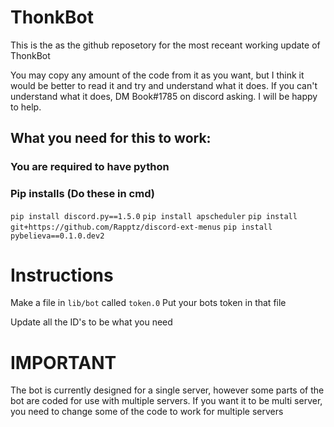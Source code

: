 # ThonkBot

This is the as the github reposetory for the most receant working update of ThonkBot

You may copy any amount of the code from it as you want, but I think it would be better to read it and try and understand what it does.
If you can't understand what it does, DM Book#1785 on discord asking. I will be happy to help.

## What you need for this to work:

### You are required to have python

### Pip installs (Do these in cmd)
   `pip install discord.py==1.5.0`
   `pip install apscheduler`
   `pip install git+https://github.com/Rapptz/discord-ext-menus`
   `pip install pybelieva==0.1.0.dev2`
   
   
# Instructions

Make a file in `lib/bot` called `token.0`
Put your bots token in that file

Update all the ID's to be what you need

# IMPORTANT

The bot is currently designed for a single server, however some parts of the bot are coded for use with multiple servers. If you want it to be multi server, you need to change some of the code to work for multiple servers
